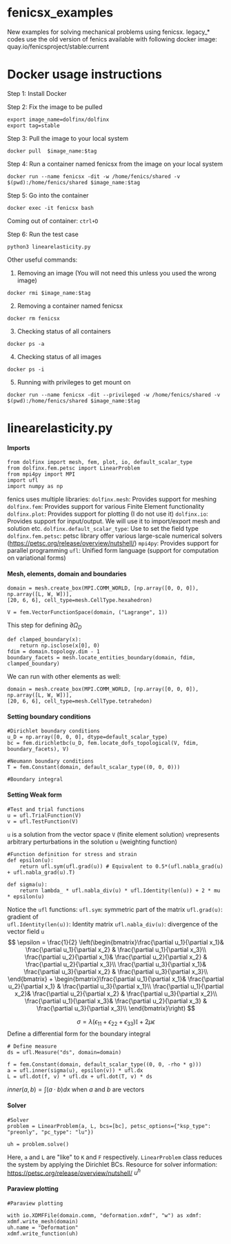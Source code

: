 # fenicsx_examples
New examples for solving mechanical problems using fenicsx. 
legacy_* codes use the old version of fenics available with following docker image: quay.io/fenicsproject/stable:current

# Docker usage instructions

Step 1: Install Docker

Step 2: Fix the image to be pulled 
```
export image_name=dolfinx/dolfinx
export tag=stable
```

Step 3: Pull the image to your local system

```
docker pull  $image_name:$tag
```

Step 4: Run a container named fenicsx from the image on your local system
```
docker run --name fenicsx -dit -w /home/fenics/shared -v $(pwd):/home/fenics/shared $image_name:$tag
```

Step 5: Go into the container
```
docker exec -it fenicsx bash
```
Coming out of container: `ctrl+D`

Step 6: Run the test case
```
python3 linearelasticity.py
```
Other useful commands: 

1. Removing an image (You will not need this unless you used the wrong image)
```
docker rmi $image_name:$tag
```

2. Removing a container named fenicsx
```
docker rm fenicsx
```

3. Checking status of all containers
```
docker ps -a
```

4. Checking status of all images
```
docker ps -i
```

5. Running with privileges to get mount on
```
docker run --name fenicsx -dit --privileged -w /home/fenics/shared -v $(pwd):/home/fenics/shared $image_name:$tag
```

# linearelasticity.py

#### Imports 
```
from dolfinx import mesh, fem, plot, io, default_scalar_type
from dolfinx.fem.petsc import LinearProblem
from mpi4py import MPI
import ufl
import numpy as np

```
fenics uses multiple libraries: 
`dolfinx.mesh`: Provides support for meshing
`dolfinx.fem`: Provides support for various Finite Element functionality
`dolfinx.plot`: Provides support for plotting (I do not use it)
`dolfinx.io`: Provides support for input/output. We will use it to import/export mesh and solution etc. 
`dolfinx.default_scalar_type`:  Use to set the field type
`dolfinx.fem.petsc`: petsc library offer various large-scale numerical solvers (https://petsc.org/release/overview/nutshell/)
`mpi4py`: Provides support for parallel programming
`ufl`: Unified form language (support for computation on variational forms)

#### Mesh, elements,  domain and boundaries
```
domain = mesh.create_box(MPI.COMM_WORLD, [np.array([0, 0, 0]), np.array([L, W, W])],
[20, 6, 6], cell_type=mesh.CellType.hexahedron)

```


```
V = fem.VectorFunctionSpace(domain, ("Lagrange", 1))
```

This step for defining $\partial \Omega_D$
```
def clamped_boundary(x):
	return np.isclose(x[0], 0)
fdim = domain.topology.dim - 1
boundary_facets = mesh.locate_entities_boundary(domain, fdim, clamped_boundary)

```

We can run with other elements as well:
```
domain = mesh.create_box(MPI.COMM_WORLD, [np.array([0, 0, 0]), np.array([L, W, W])],
[20, 6, 6], cell_type=mesh.CellType.tetrahedon)
```

#### Setting boundary conditions
```  
#Dirichlet boundary conditions
u_D = np.array([0, 0, 0], dtype=default_scalar_type)
bc = fem.dirichletbc(u_D, fem.locate_dofs_topological(V, fdim, boundary_facets), V)

#Neumann boundary conditions
T = fem.Constant(domain, default_scalar_type((0, 0, 0)))

#Boundary integral
```


#### Setting Weak form
```
#Test and trial functions
u = ufl.TrialFunction(V)
v = ufl.TestFunction(V)
```
`u` is a solution from the vector space `V` (finite element solution)
`v`represents arbitrary perturbations in the solution `u` (weighting function)
```
#Function definition for stress and strain
def epsilon(u):
	return ufl.sym(ufl.grad(u)) # Equivalent to 0.5*(ufl.nabla_grad(u) + ufl.nabla_grad(u).T)

def sigma(u):
	return lambda_ * ufl.nabla_div(u) * ufl.Identity(len(u)) + 2 * mu * epsilon(u)
```
Notice the `ufl` functions: 
`ufl.sym`: symmetric part of the matrix
`ufl.grad(u)`: gradient of   
`ufl.Identity(len(u))`: Identity matrix
`ufl.nabla_div(u)`: divergence of the vector field `u`
$$
\epsilon = \frac{1}{2} \left(\begin{bmatrix}\frac{\partial u_1}{\partial x_1}& \frac{\partial u_1}{\partial x_2} & \frac{\partial u_1}{\partial x_3}\\
\frac{\partial u_2}{\partial x_1}& \frac{\partial u_2}{\partial x_2} & \frac{\partial u_2}{\partial x_3}\\
\frac{\partial u_3}{\partial x_1}& \frac{\partial u_3}{\partial x_2} & \frac{\partial u_3}{\partial x_3}\\
\end{bmatrix} + \begin{bmatrix}\frac{\partial u_1}{\partial x_1}& \frac{\partial u_2}{\partial x_1} & \frac{\partial u_3}{\partial x_1}\\
\frac{\partial u_1}{\partial x_2}& \frac{\partial u_2}{\partial x_2} & \frac{\partial u_3}{\partial x_2}\\
\frac{\partial u_1}{\partial x_3}& \frac{\partial u_2}{\partial x_3} & \frac{\partial u_3}{\partial x_3}\\
\end{bmatrix}\right)
$$

$$
\sigma = \lambda (\epsilon_{11} + \epsilon_{22} + \epsilon_{33}) \mathbb{I}+2\mu \epsilon  
$$
Define a differential form for the boundary integral
```
# Define measure
ds = ufl.Measure("ds", domain=domain)  

```



```
f = fem.Constant(domain, default_scalar_type((0, 0, -rho * g)))
a = ufl.inner(sigma(u), epsilon(v)) * ufl.dx
L = ufl.dot(f, v) * ufl.dx + ufl.dot(T, v) * ds

```
$inner(a,b) = \int (a\cdot b) dx$ when $a$ and $b$ are vectors

#### Solver
```
#Solver
problem = LinearProblem(a, L, bcs=[bc], petsc_options={"ksp_type": "preonly", "pc_type": "lu"})

uh = problem.solve()

```
Here, `a` and `L` are "like" to `K` and `F` respectively. `LinearProblem` class reduces the system by applying the Dirichlet BCs. 
Resource for solver information: https://petsc.org/release/overview/nutshell/
$u^h$
#### Paraview plotting
```
#Paraview plotting

with io.XDMFFile(domain.comm, "deformation.xdmf", "w") as xdmf:
xdmf.write_mesh(domain)
uh.name = "Deformation"
xdmf.write_function(uh)
```

